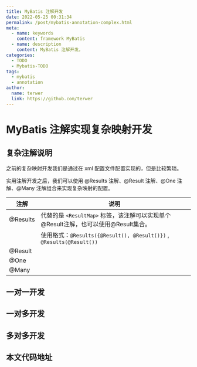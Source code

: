 ```yaml
---
title: MyBatis 注解开发
date: 2022-05-25 00:31:34
permalink: /post/mybatis-annotation-complex.html
meta:
  - name: keywords
    content: framework MyBatis
  - name: description
    content: MyBatis 注解开发。
categories:
  - TODO
  - Mybatis-TODO
tags:
  - mybatis
  - annotation
author: 
  name: terwer
  link: https://github.com/terwer
---
```


# MyBatis 注解实现复杂映射开发

## 复杂注解说明

之前的复杂映射开发我们是通过在 xml 配置文件配置实现的，但是比较繁琐。

实用注解开发之后，我们可以使用 @Results 注解、@Result 注解、@One 注解、@Many 注解组合来实现复杂映射的配置。

| 注解     | 说明                                                         |
| -------- | ------------------------------------------------------------ |
| @Results | 代替的是 `<ResultMap>` 标签，该注解可以实现单个@Result注解，也可以使用@Result集合。 |
|          | 使用格式：`@Results({@Result(), @Result()})` ,  `@Results(@Result())` |
| @Result  |                                                              |
| @One     |                                                              |
| @Many    |                                                              |

## 一对一开发

## 一对多开发

## 多对多开发



## 本文代码地址





